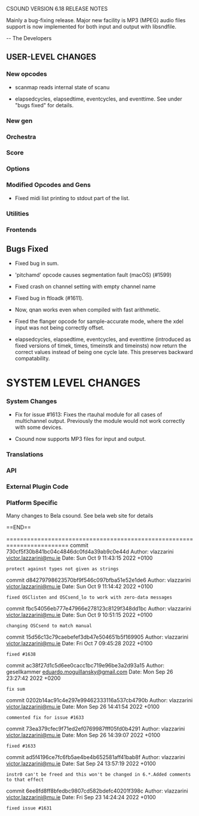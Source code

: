CSOUND VERSION 6.18 RELEASE NOTES

Mainly a bug-fixing release.  Major new facility is MP3 (MPEG) audio
files support is now implemented for both input and output with libsndfile.

-- The Developers

## USER-LEVEL CHANGES

### New opcodes

- scanmap reads internal state of scanu

- elapsedcycles, elapsedtime, eventcycles, and eventtime. See under
  "bugs fixed" for details.

### New gen

### Orchestra

### Score

### Options

### Modified Opcodes and Gens

- Fixed midi list printing to stdout part of the list.

### Utilities


### Frontends


## Bugs Fixed

- Fixed bug in sum.

- 'pitchamd' opcode causes segmentation fault (macOS) (#1599)

- Fixed crash on channel setting with empty channel name

- Fixed bug in ftloadk (#1611).

- Now, qnan works even when compiled with fast arithmetic.

- Fixed the flanger opcode for sample-accurate mode, where the xdel input was
not being correctly offset.

- elapsedcycles, elapsedtime, eventcycles, and eventtime (introduced as
  fixed versions of timek, times, timeinstk and timeinsts) now return
  the correct values instead of being one cycle late.  This preserves
  backward compatability.

# SYSTEM LEVEL CHANGES

### System Changes

-  Fix for issue #1613:
   Fixes the rtauhal module for all cases of multichannel output. Previously the
   module would not work correctly with some devices.

-  Csound now supports MP3 files for input and output.

### Translations

### API


### External Plugin Code


### Platform Specific

Many changes to Bela csound.  See bela web site for details

==END==

========================================================================
commit 730cf5f30b841bc04c4846dc0fd4a39ab9c0e44d
Author: vlazzarini <victor.lazzarini@mu.ie>
Date:   Sun Oct 9 11:43:15 2022 +0100

    protect against types not given as strings

commit d84279798623570bf9f546c097bfba51e52e1de6
Author: vlazzarini <victor.lazzarini@mu.ie>
Date:   Sun Oct 9 11:14:42 2022 +0100

    fixed OSClisten and OSCsend_lo to work with zero-data messages

commit fbc54056eb777e47966e278123c8129f348dd1bc
Author: vlazzarini <victor.lazzarini@mu.ie>
Date:   Sun Oct 9 10:51:15 2022 +0100

    changing OSCsend to match manual

commit 15d56c13c79caebefef3db47e504651b5f169905
Author: vlazzarini <victor.lazzarini@mu.ie>
Date:   Fri Oct 7 09:45:28 2022 +0100

    fixed #1638

commit ac38f27d1c5d6ee0cacc1bc719e96be3a2d93a15
Author: gesellkammer <eduardo.moguillansky@gmail.com>
Date:   Mon Sep 26 23:27:42 2022 +0200

    fix sum

commit 0202b14ac91c4e297e99462333116a537cb4790b
Author: vlazzarini <victor.lazzarini@mu.ie>
Date:   Mon Sep 26 14:41:54 2022 +0100

    commented fix for issue #1633

commit 73ea379cfec9f71ed2ef0769987fff05fd0b4291
Author: vlazzarini <victor.lazzarini@mu.ie>
Date:   Mon Sep 26 14:39:07 2022 +0100

    fixed #1633

commit ad5f4196ce7fc6fb5ae4be4b652581aff41bab8f
Author: vlazzarini <victor.lazzarini@mu.ie>
Date:   Sat Sep 24 13:57:19 2022 +0100

    instr0 can't be freed and this won't be changed in 6.*.Added comments to that effect

commit 6ee8fd8ff8bfedbc9807cd582bdefc40201f398c
Author: vlazzarini <victor.lazzarini@mu.ie>
Date:   Fri Sep 23 14:24:24 2022 +0100

    fixed issue #1631

